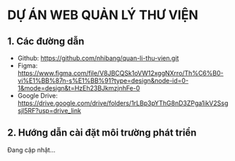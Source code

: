 # DỰ ÁN WEB QUẢN LÝ THƯ VIỆN

## 1. Các đường dẫn
- Github: https://github.com/nhibang/quan-li-thu-vien.git
- Figma: https://www.figma.com/file/V8JBCQSk1oVW12xggNXrro/Th%C6%B0-vi%E1%BB%87n-s%E1%BB%91?type=design&node-id=0-1&mode=design&t=HzEh23BJkmzjnhFe-0
- Google Drive: https://drive.google.com/drive/folders/1rLBp3pYThG8nD3ZPga1ikV2Ssgsjl5RF?usp=drive_link

## 2. Hướng dẫn cài đặt môi trường phát triển
Đang cập nhật...
